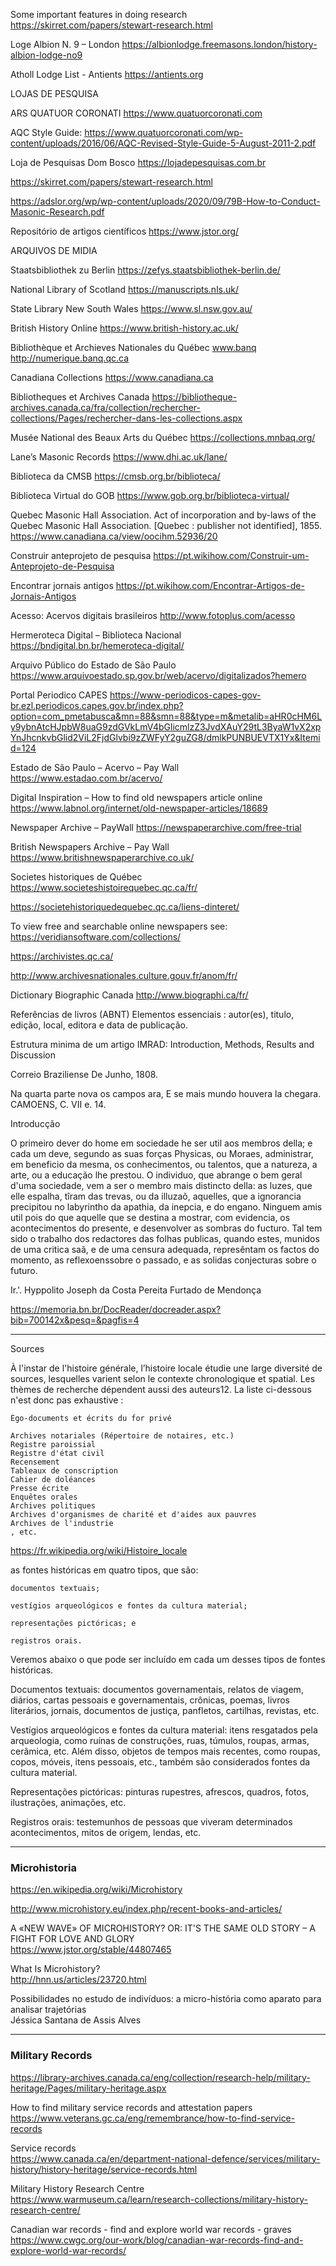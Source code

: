 Some important features in doing research 
https://skirret.com/papers/stewart-research.html 


Loge Albion N. 9 – London 
https://albionlodge.freemasons.london/history-albion-lodge-no9  

Atholl Lodge List - Antients
https://antients.org 


LOJAS DE PESQUISA 

ARS QUATUOR CORONATI
https://www.quatuorcoronati.com

AQC Style Guide: 
https://www.quatuorcoronati.com/wp-content/uploads/2016/06/AQC-Revised-Style-Guide-5-August-2011-2.pdf 

Loja de Pesquisas Dom Bosco
https://lojadepesquisas.com.br

https://skirret.com/papers/stewart-research.html

https://adslor.org/wp/wp-content/uploads/2020/09/79B-How-to-Conduct-Masonic-Research.pdf 

Repositório de artigos científicos 
https://www.jstor.org/ 


ARQUIVOS DE MIDIA 

Staatsbibliothek zu Berlin 
https://zefys.staatsbibliothek-berlin.de/ 

National Library of Scotland 
https://manuscripts.nls.uk/ 

State Library New South Wales 
https://www.sl.nsw.gov.au/ 

British History Online 
https://www.british-history.ac.uk/ 

Bibliothèque et Archieves Nationales du Québec www.banq
http://numerique.banq.qc.ca 

Canadiana Collections 
https://www.canadiana.ca

Bibliotheques et Archives Canada
https://bibliotheque-archives.canada.ca/fra/collection/rechercher-collections/Pages/rechercher-dans-les-collections.aspx

Musée National des Beaux Arts du Québec
https://collections.mnbaq.org/

Lane’s Masonic Records
https://www.dhi.ac.uk/lane/ 

Biblioteca da CMSB
https://cmsb.org.br/biblioteca/

Biblioteca Virtual do GOB
https://www.gob.org.br/biblioteca-virtual/ 


Quebec Masonic Hall Association. 
Act of incorporation and by-laws of the Quebec Masonic Hall Association. 
[Quebec : publisher not identified], 1855. 
https://www.canadiana.ca/view/oocihm.52936/20 

Construir anteprojeto de pesquisa 
https://pt.wikihow.com/Construir-um-Anteprojeto-de-Pesquisa

Encontrar jornais antigos 
https://pt.wikihow.com/Encontrar-Artigos-de-Jornais-Antigos 


Acesso: Acervos digitais brasileiros 
http://www.fotoplus.com/acesso 

Hermeroteca Digital – Biblioteca Nacional 
https://bndigital.bn.br/hemeroteca-digital/ 

Arquivo Público do Estado de São Paulo 
https://www.arquivoestado.sp.gov.br/web/acervo/digitalizados?hemero 

Portal Periodico CAPES
https://www-periodicos-capes-gov-br.ezl.periodicos.capes.gov.br/index.php?option=com_pmetabusca&mn=88&smn=88&type=m&metalib=aHR0cHM6Ly9ybnAtcHJpbW8uaG9zdGVkLmV4bGlicmlzZ3JvdXAuY29tL3ByaW1vX2xpYnJhcnkvbGlid2ViL2FjdGlvbi9zZWFyY2guZG8/dmlkPUNBUEVTX1Yx&Itemid=124 

Estado de São Paulo – Acervo – Pay Wall
https://www.estadao.com.br/acervo/ 

Digital Inspiration – How to find old newspapers article online 
https://www.labnol.org/internet/old-newspaper-articles/18689 

Newspaper Archive – PayWall 
https://newspaperarchive.com/free-trial 

British Newspapers Archive – Pay Wall 
https://www.britishnewspaperarchive.co.uk/ 

Societes historiques de Québec
https://www.societeshistoirequebec.qc.ca/fr/ 

https://societehistoriquedequebec.qc.ca/liens-dinteret/ 

To view free and searchable online newspapers see: 
https://veridiansoftware.com/collections/ 

https://archivistes.qc.ca/

http://www.archivesnationales.culture.gouv.fr/anom/fr/

Dictionary Biographic Canada 
http://www.biographi.ca/fr/ 



Referências de livros (ABNT) 
Elementos essenciais : autor(es), titulo, edição, local, editora e data de publicação. 


Estrutura minima de um artigo 
IMRAD: Introduction, Methods, Results and Discussion


    
Correio Braziliense 
De Junho, 1808. 

Na quarta parte nova os campos ara, 
E se mais mundo houvera la chegara. 
    CAMOENS, C. VII e. 14. 

Introducção 

O primeiro dever do home em sociedade he ser util aos membros della; e cada um deve, segundo as suas forças Physicas, ou Moraes, administrar, em beneficio da mesma, os conhecimentos, ou talentos, que a natureza, a arte, ou a educação lhe prestou. O individuo, que abrange o bem geral d'uma sociedade, vem a ser o membro mais distincto della: as luzes, que elle espalha, tîram das trevas, ou da illuzaõ, aquelles, que a ignorancia precipitou no labyrintho da apathia, da inepcia, e do engano. Ninguem amis util pois do que aquelle que se destina a mostrar, com evidencia, os acontecimentos do presente, e desenvolver as sombras do fucturo. Tal tem sido o trabalho dos redactores das folhas publicas, quando estes, munidos de uma critica saã, e de uma censura adequada, represêntam os factos do momento, as reflexoenssobre o passado, e as solidas conjecturas sobre o futuro. 
    
Ir.'. Hyppolito Joseph da Costa Pereita Furtado de Mendonça

https://memoria.bn.br/DocReader/docreader.aspx?bib=700142x&pesq=&pagfis=4

------

Sources

À l'instar de l'histoire générale, l’histoire locale étudie une large diversité de sources, lesquelles varient selon le contexte chronologique et spatial. Les thèmes de recherche dépendent aussi des auteurs12. La liste ci-dessous n'est donc pas exhaustive :

    Égo-documents et écrits du for privé

    Archives notariales (Répertoire de notaires, etc.)
    Registre paroissial
    Registre d'état civil
    Recensement
    Tableaux de conscription
    Cahier de doléances
    Presse écrite
    Enquêtes orales
    Archives politiques
    Archives d'organismes de charité et d'aides aux pauvres
    Archives de l'industrie
    , etc.

https://fr.wikipedia.org/wiki/Histoire_locale

as fontes históricas em quatro tipos, que são:

    documentos textuais;

    vestígios arqueológicos e fontes da cultura material;

    representações pictóricas; e

    registros orais.

Veremos abaixo o que pode ser incluído em cada um desses tipos de fontes históricas.

Documentos textuais: documentos governamentais, relatos de viagem, diários, cartas pessoais e governamentais, crônicas, poemas, livros literários, jornais, documentos de justiça, panfletos, cartilhas, revistas, etc.

Vestígios arqueológicos e fontes da cultura material: itens resgatados pela arqueologia, como ruínas de construções, ruas, túmulos, roupas, armas, cerâmica, etc. Além disso, objetos de tempos mais recentes, como roupas, copos, móveis, itens pessoais, etc., também são considerados fontes da cultura material.

Representações pictóricas: pinturas rupestres, afrescos, quadros, fotos, ilustrações, animações, etc.

Registros orais: testemunhos de pessoas que viveram determinados acontecimentos, mitos de origem, lendas, etc.


------

### Microhistoria

https://en.wikipedia.org/wiki/Microhistory


http://www.microhistory.eu/index.php/recent-books-and-articles/

A «NEW WAVE» OF MICROHISTORY? OR: IT'S THE SAME OLD STORY – A FIGHT FOR LOVE AND GLORY  
https://www.jstor.org/stable/44807465

What Is Microhistory?  
http://hnn.us/articles/23720.html

Possibilidades no estudo de indivíduos: a micro-história como aparato para analisar trajetórias  
Jéssica Santana de Assis Alves

----- 

### Military Records 

https://library-archives.canada.ca/eng/collection/research-help/military-heritage/Pages/military-heritage.aspx

How to find military service records and attestation papers  
https://www.veterans.gc.ca/eng/remembrance/how-to-find-service-records

Service records  
https://www.canada.ca/en/department-national-defence/services/military-history/history-heritage/service-records.html

Military History Research Centre  
https://www.warmuseum.ca/learn/research-collections/military-history-research-centre/

Canadian war records - find and explore world war records - graves  
https://www.cwgc.org/our-work/blog/canadian-war-records-find-and-explore-world-war-records/
